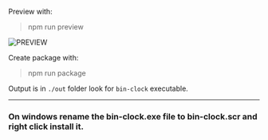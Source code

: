 Preview with:

>npm run preview

![PREVIEW](./preview.gif)

Create package with: 

>npm run package

Output is in `./out` folder look for `bin-clock` executable.

---

### On windows rename the bin-clock.exe file to bin-clock.scr and right click install it.
